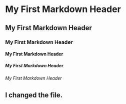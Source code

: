 # My First Markdown Header
## My First Markdown Header
### My First Markdown Header
#### My First Markdown Header
##### My First Markdown Header
###### My First Markdown Header

## I changed the file.
